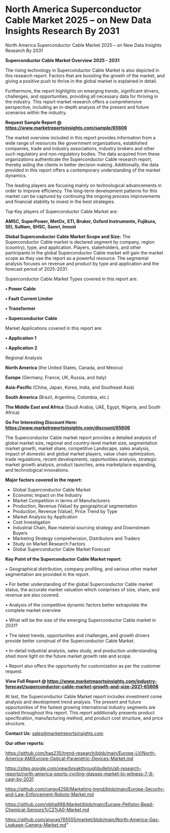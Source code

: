 # North America Superconductor Cable Market 2025 – on New Data Insights Research By 2031
North America Superconductor Cable Market 2025 – on New Data Insights Research By 2031

<Strong> Superconductor Cable Market Overview 2025 - 2031</strong>

The rising technology in Superconductor Cable Market is also depicted in this research report. Factors that are boosting the growth of the market, and giving a positive push to thrive in the global market is explained in detail.

Furthermore, the report highlights on emerging trends, significant drivers, challenges, and opportunities, providing all necessary data for thriving in the industry. This report market research offers a comprehensive perspective, including an in-depth analysis of the present and future scenarios within the industry.

<strong>Request Sample Report @ <a href=https://www.marketreportsinsights.com/sample/65606>https://www.marketreportsinsights.com/sample/65606</a></strong>

The market overview included in this report provides information from a wide range of resources like government organizations, established companies, trade and industry associations, industry brokers and other such regulatory and non-regulatory bodies. The data acquired from these organizations authenticate the Superconductor Cable research report, thereby aiding the clients in better decision making. Additionally, the data provided in this report offers a contemporary understanding of the market dynamics.

The leading players are focusing mainly on technological advancements in order to improve efficiency. The long-term development patterns for this market can be captured by continuing the ongoing process improvements and financial stability to invest in the best strategies.

Top Key players of Superconductor Cable Market are:

<strong>AMSC, SuperPower, MetOx, STI, Bruker, Oxford Instruments, Fujikura, SEI, SuNam, SHSC, Samri, Innost</strong>

<strong><b>Global Superconductor Cable Market Scope and Size:</b></strong>
The Superconductor Cable market is declared segment by company, region (country), type, and application. Players, stakeholders, and other participants in the global Superconductor Cable market will gain the market scope as they use the report as a powerful resource. The segmental analysis focuses on revenue and product by type and application and the forecast period of 2025-2031.

Superconductor Cable Market Types covered in this report are:

<strong>• Power Cable

• Fault Current Limiter

• Transformer

• Superconductor Cable</strong>

Market Applications covered in this report are:

<strong>• Application 1

• Application 2</strong> 

Regional Analysis

<strong>North America</strong> (the United States, Canada, and Mexico)

<strong>Europe</strong> (Germany, France, UK, Russia, and Italy)

<strong>Asia-Pacific</strong> (China, Japan, Korea, India, and Southeast Asia)

<strong>South America</strong> (Brazil, Argentina, Colombia, etc.)

<strong>The Middle East and Africa</strong> (Saudi Arabia, UAE, Egypt, Nigeria, and South Africa)

<strong>Go For Interesting Discount Here: <a href=https://www.marketreportsinsights.com/discount/65606>https://www.marketreportsinsights.com/discount/65606</a></strong>

The Superconductor Cable market report provides a detailed analysis of global market size, regional and country-level market size, segmentation market growth, market share, competitive Landscape, sales analysis, impact of domestic and global market players, value chain optimization, trade regulations, recent developments, opportunities analysis, strategic market growth analysis, product launches, area marketplace expanding, and technological innovations.

<strong><b>Major factors covered in the report:</b></strong>
<ul>
  <li>Global Superconductor Cable Market </li>
  <li>Economic Impact on the Industry</li>
  <li>Market Competition in terms of Manufacturers</li>
  <li>Production, Revenue (Value) by geographical segmentation</li>
  <li>Production, Revenue (Value), Price Trend by Type</li>
  <li>Market Analysis by Application</li>
  <li>Cost Investigation</li>
  <li>Industrial Chain, Raw material sourcing strategy and Downstream Buyers</li>
  <li>Marketing Strategy comprehension, Distributors and Traders</li>
  <li>Study on Market Research Factors</li>
  <li>Global Superconductor Cable Market Forecast</li>
</ul>

<strong><b>Key Point of the Superconductor Cable Market report:</b></strong>

• Geographical distribution, company profiling, and various other market segmentation are provided in the report.

• For better understanding of the global Superconductor Cable market status, the accurate market valuation which comprises of size, share, and revenue are also covered.

• Analysis of the competitive dynamic factors better extrapolate the complete market overview

• What will be the size of the emerging Superconductor Cable market in 2031?

• The latest trends, opportunities and challenges, and growth drivers provide better construal of the Superconductor Cable Market.

• In-detail industrial analysis, sales study, and production understanding shed more light on the future market growth rate and scope.

• Report also offers the opportunity for customization as per the customer request.

<strong><b>View Full Report @ <a href=https://www.marketreportsinsights.com/industry-forecast/superconductor-cable-market-growth-and-size-2021-65606>https://www.marketreportsinsights.com/industry-forecast/superconductor-cable-market-growth-and-size-2021-65606</a></b></strong>


At last, the Superconductor Cable Market report includes investment come analysis and development trend analysis. The present and future opportunities of the fastest growing international industry segments are coated throughout this report. This report additionally presents product specification, manufacturing method, and product cost structure, and price structure.

<strong>Contact Us:</strong>
sales@marketreportsinsights.com

<strong>Our other reports:</strong>

<a href=https://github.com/haq235/trend-research/blob/main/Europe-LV/North-America-AM/Europe-Optical-Parametric-Devices-Market.md>https://github.com/haq235/trend-research/blob/main/Europe-LV/North-America-AM/Europe-Optical-Parametric-Devices-Market.md</a>

<a href=https://sites.google.com/view/breakthroughbulletin/all-research-reports/north-america-sports-cycling-glasses-market-to-witness-7-8-cagr-by-2031>https://sites.google.com/view/breakthroughbulletin/all-research-reports/north-america-sports-cycling-glasses-market-to-witness-7-8-cagr-by-2031</a>

<a href=https://github.com/cargo4256/Marketing-trend/blob/main/Europe-Security-and-Law-Enforcement-Robots-Market.md>https://github.com/cargo4256/Marketing-trend/blob/main/Europe-Security-and-Law-Enforcement-Robots-Market.md</a>

<a href=https://github.com/vibha898/Market/blob/main/Europe-Pellistor-Bead-Chemical-Sensors%C2%A0-Market.md>https://github.com/vibha898/Market/blob/main/Europe-Pellistor-Bead-Chemical-Sensors%C2%A0-Market.md</a>

<a href=https://github.com/anurag765555/market/blob/main/North-America-Gas-Leakage-Camera-Market.md>https://github.com/anurag765555/market/blob/main/North-America-Gas-Leakage-Camera-Market.md</a>"
